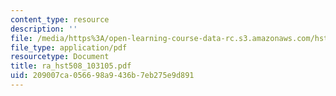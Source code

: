 ```yaml
---
content_type: resource
description: ''
file: /media/https%3A/open-learning-course-data-rc.s3.amazonaws.com/hst-508-quantitative-genomics-fall-2005/209007ca056698a9436b7eb275e9d891_ra_hst508_103105.pdf
file_type: application/pdf
resourcetype: Document
title: ra_hst508_103105.pdf
uid: 209007ca-0566-98a9-436b-7eb275e9d891
---
```

